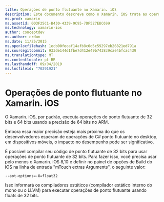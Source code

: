 ```yaml
---
title: Operações de ponto flutuante no Xamarin. iOS
description: Este documento descreve como o Xamarin. iOS trata as operações de ponto flutuante de precisão de 32 bits e 64 bits e discute os impactos associados ao desempenho.
ms.prod: xamarin
ms.assetid: 003F25C1-B430-4339-9C95-7DF527EBC699
ms.technology: xamarin-ios
author: conceptdev
ms.author: crdun
ms.date: 11/25/2015
ms.openlocfilehash: 1ecb00fecaf14afb8c6d5c59297eb26821ed791a
ms.sourcegitcommit: 933de144d1fbe7d412e49b743839cae4bfcac439
ms.translationtype: MT
ms.contentlocale: pt-BR
ms.lasthandoff: 09/04/2019
ms.locfileid: "70291921"
---
```

# <a name="floating-point-operations-in-xamarinios"></a>Operações de ponto flutuante no Xamarin. iOS

O Xamarin. iOS, por padrão, executa operações de ponto flutuante de 32 bits e 64 bits usando a precisão de 64 bits no ARM.  

Embora essa maior precisão esteja mais próxima do que os desenvolvedores esperam de operações de C# ponto flutuante no desktop, em dispositivos móveis, o impacto no desempenho pode ser significativo.

É possível compilar seu código de ponto flutuante de 32 bits para usar operações de ponto flutuante de 32 bits.  Para fazer isso, você precisa usar pelo menos o Xamarin. iOS 8,10 e definir no painel de opções de Build do iOS na linha de entrada "mTouch extras Arguments", o seguinte valor:

```
--aot-options=-O=float32
```

Isso informará os compiladores estáticos (compilador estático interno do mono ou o LLVM) para executar operações de ponto flutuante usando floats de 32 bits.
